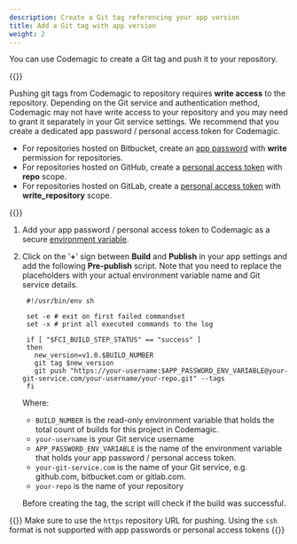 ```yaml
---
description: Create a Git tag referencing your app version
title: Add a Git tag with app version
weight: 2
---
```


You can use Codemagic to create a Git tag and push it to your repository.

{{<notebox>}}

Pushing git tags from Codemagic to repository requires **write access** to the repository. Depending on the Git service and authentication method, Codemagic may not have write access to your repository and you may need to grant it separately in your Git service settings. We recommend that you create a dedicated app password / personal access token for Codemagic.

* For repositories hosted on Bitbucket, create an [app password](https://confluence.atlassian.com/bitbucket/app-passwords-828781300.html) with **write** permission for repositories.
* For repositories hosted on GitHub, create a [personal access token](https://help.github.com/en/articles/creating-a-personal-access-token-for-the-command-line) with **repo** scope.
* For repositories hosted on GitLab, create a [personal access token](https://docs.gitlab.com/ee/user/profile/personal_access_tokens.html) with **write_repository** scope.

{{</notebox>}}

1. Add your app password / personal access token to Codemagic as a secure [environment variable](../building/environment-variables).

2. Click on the '**+**' sign between **Build** and **Publish** in your app settings and add the following **Pre-publish** script.  Note that you need to replace the placeholders with your actual environment variable name and Git service details.

        #!/usr/bin/env sh

        set -e # exit on first failed commandset
        set -x # print all executed commands to the log

        if [ "$FCI_BUILD_STEP_STATUS" == "success" ]
        then
          new_version=v1.0.$BUILD_NUMBER
          git tag $new_version
          git push "https://your-username:$APP_PASSWORD_ENV_VARIABLE@your-git-service.com/your-username/your-repo.git" --tags
        fi
    Where:

    * `BUILD_NUMBER` is the read-only environment variable that holds the total count of builds for this project in Codemagic.
    * `your-username` is your Git service username
    * `APP_PASSWORD_ENV_VARIABLE` is the name of the environment variable that holds your app password / personal access token.
    * `your-git-service.com` is the name of your Git service, e.g. github.com, bitbucket.com or gitlab.com.
    * `your-repo` is the name of your repository

    Before creating the tag, the script will check if the build was successful.

{{<notebox>}}
Make sure to use the `https` repository URL for pushing. Using the `ssh` format is not supported with app passwords or personal access tokens
{{</notebox>}}
